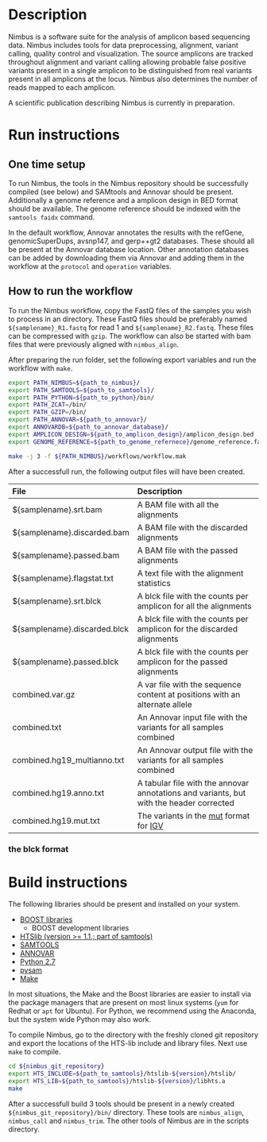 Description
===========

Nimbus is a software suite for the analysis of amplicon based sequencing data. Nimbus 
includes tools for data preprocessing, alignment, variant calling, quality control and 
visualization. The source amplicons are tracked throughout alignment and variant calling 
allowing probable false positive variants present in a single amplicon to be distinguished 
from real variants present in all amplicons at the locus. Nimbus also determines the number of 
reads mapped to each amplicon. 

A scientific publication describing Nimbus is currently in preparation. 

Run instructions
================

One time setup
--------------

To run Nimbus, the tools in the Nimbus repository should be successfully compiled 
(see below) and SAMtools and Annovar should be present. Additionally a genome reference
and a amplicon design in BED format should be available. The genome reference should be
indexed with the `samtools faidx` command. 

In the default workflow, Annovar annotates the results with the refGene, genomicSuperDups, 
avsnp147, and gerp++gt2 databases. These should all be present at the Annovar database 
location. Other annotation databases can be added by downloading them via Annovar and 
adding them in the workflow at the `protocol` and `operation` variables. 

How to run the workflow
-----------------------
 
To run the Nimbus workflow, copy the FastQ files of the samples you wish to process in an 
directory. These FastQ files should be preferably named `${samplename}_R1.fastq` for 
read 1 and `${samplename}_R2.fastq`. These files can be compressed with `gzip`. The workflow 
can also be started with bam files that were previously aligned with `nimbus_align`. 

After preparing the run folder, set the following export variables and run the workflow 
with `make`.

```bash
export PATH_NIMBUS=${path_to_nimbus}/
export PATH_SAMTOOLS=${path_to_samtools}/
export PATH_PYTHON=${path_to_python}/bin/
export PATH_ZCAT=/bin/
export PATH_GZIP=/bin/
export PATH_ANNOVAR=${path_to_annovar}/
export ANNOVARDB=${path_to_annovar_database}/
export AMPLICON_DESIGN=${path_to_amplicon_design}/amplicon_design.bed
export GENOME_REFERENCE=${path_to_genome_refernece}/genome_reference.fa

make -j 3 -f ${PATH_NIMBUS}/workflows/workflow.mak
```

After a successfull run, the following output files will have been created. 

| File                        | Description |
|:----------------------------|:------------|
| ${samplename}.srt.bam       | A BAM file with all the alignments |
| ${samplename}.discarded.bam | A BAM file with the discarded alignments |
| ${samplename}.passed.bam    | A BAM file with the passed alignments |
| ${samplename}.flagstat.txt  | A text file with the alignment statistics |
| ${samplename}.srt.blck      | A blck file with the counts per amplicon for all the alignments | 
| ${samplename}.discarded.blck| A blck file with the counts per amplicon for the discarded alignments  |
| ${samplename}.passed.blck   | A blck file with the counts per amplicon for the passed alignments |
| combined.var.gz             | A var file with the sequence content at positions with an alternate allele |
| combined.txt                | An Annovar input file with the variants for all samples combined |
| combined.hg19_multianno.txt | An Annovar output file with the variants for all samples combined |
| combined.hg19.anno.txt      | A tabular file with the annovar annotations and variants, but with the header corrected |
| combined.hg19.mut.txt       | The variants in the [mut](https://software.broadinstitute.org/software/igv/MutationData) format for [IGV](http://software.broadinstitute.org/software/igv/home) |


### the blck format



Build instructions
==================

The following libraries should be present and installed on your system.

* [BOOST libraries](http://www.boost.org/)
	* BOOST development libraries
* [HTSlib (version >= 1.1.; part of samtools)](http://www.htslib.org/) 
* [SAMTOOLS](http://www.htslib.org/)
* [ANNOVAR](http://annovar.openbioinformatics.org/en/latest/)
* [Python 2.7](https://www.continuum.io/downloads)
* [pysam](http://pysam.readthedocs.io/en/latest/api.html)
* [Make](https://www.gnu.org/software/make/)

In most situations, the Make and the Boost libraries are easier to install via the 
package managers that are present on most linux systems (`yum` for Redhat
or `apt` for Ubuntu). For Python, we recommend using the Anaconda, but the system
wide Python may also work. 

To compile Nimbus, go to the directory with the freshly cloned git 
repository and export the locations of the HTS-lib include and 
library files. Next use `make` to compile.

```bash
cd ${nimbus_git_repository}
export HTS_INCLUDE=${path_to_samtools}/htslib-${version}/htslib/
export HTS_LIB=${path_to_samtools}/htslib-${version}/libhts.a
make
```

After a successfull build 3 tools should be present in a newly created 
`${nimbus_git_repository}/bin/` directory. These tools are `nimbus_align`,
`nimbus_call` and `nimbus_trim`. The other tools of Nimbus are in the 
scripts directory.


